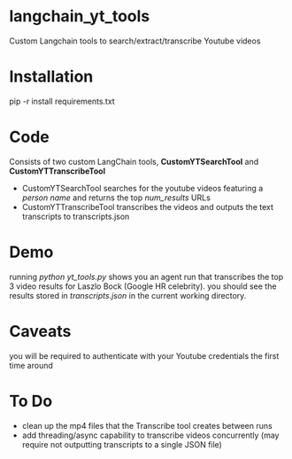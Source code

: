 # langchain_yt_tools
Custom Langchain tools to search/extract/transcribe Youtube videos

# Installation
pip -r install requirements.txt


# Code
Consists of two custom LangChain tools, **CustomYTSearchTool** and **CustomYTTranscribeTool**
 * CustomYTSearchTool searches for the youtube videos featuring a *person name* and returns the top *num_results* URLs
 * CustomYTTranscribeTool transcribes the videos and outputs the text transcripts to transcripts.json

# Demo
running *python yt_tools.py* shows you an agent run that transcribes the top 3 video results for Laszlo Bock (Google HR celebrity). you should see the results stored in *transcripts.json* in the current working directory.

# Caveats
you will be required to authenticate with your Youtube credentials the first time around

# To Do
 * clean up the mp4 files that the Transcribe tool creates between runs
 * add threading/async capability to transcribe videos concurrently (may require not outputting transcripts to a single JSON file)
